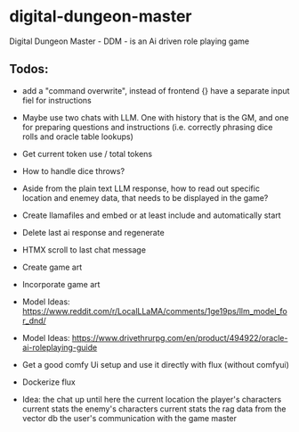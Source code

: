 # digital-dungeon-master

Digital Dungeon Master - DDM - is an Ai driven role playing game

## Todos:

- add a "command overwrite", instead of frontend {} have a separate input fiel for instructions
- Maybe use two chats with LLM. One with history that is the GM, and one for preparing questions and instructions (i.e. correctly phrasing dice rolls and oracle table lookups)
- Get current token use / total tokens
- How to handle dice throws?
- Aside from the plain text LLM response, how to read out specific location and enemey data, that needs to be displayed in the game?
- Create llamafiles and embed or at least include and automatically start
- Delete last ai response and regenerate
- HTMX scroll to last chat message
- Create game art
- Incorporate game art
- Model Ideas: https://www.reddit.com/r/LocalLLaMA/comments/1ge19ps/llm_model_for_dnd/
- Model Ideas: https://www.drivethrurpg.com/en/product/494922/oracle-ai-roleplaying-guide
- Get a good comfy Ui setup and use it directly with flux (without comfyui)
- Dockerize flux

- Idea:
  <history>the chat up until here</history>
  <location>the current location</location>
  <player>the player's characters current stats</player>
  <enemy>the enemy's characters current stats</enemy>
  <rag-data>the rag data from the vector db</rag-data>
  <user-message>the user's communication with the game master</user-message>
